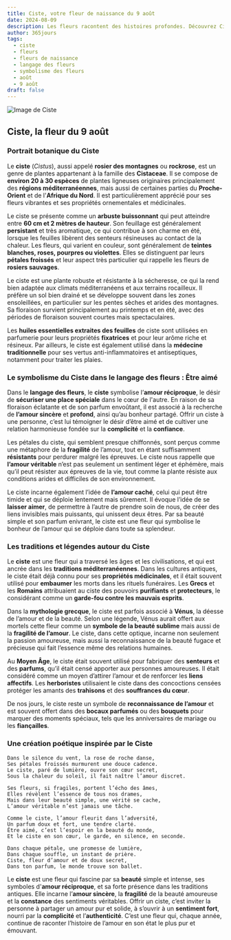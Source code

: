 ```yaml
---
title: Ciste, votre fleur de naissance du 9 août
date: 2024-08-09
description: Les fleurs racontent des histoires profondes. Découvrez Ciste, votre fleur de naissance du 9 août, ses symboles et récits fascinants. Plongez dans sa signification et son langage unique dans l'art floral.
author: 365jours
tags:
  - ciste
  - fleurs
  - fleurs de naissance
  - langage des fleurs
  - symbolisme des fleurs
  - août
  - 9 août
draft: false
---
```



![Image de Ciste](https://cdn.pixabay.com/photo/2019/05/31/19/52/cistus-4242872_1280.jpg#center)


## Ciste, la fleur du 9 août

### Portrait botanique du Ciste

Le **ciste** (_Cistus_), aussi appelé **rosier des montagnes** ou **rockrose**, est un genre de plantes appartenant à la famille des **Cistaceae**. Il se compose de **environ 20 à 30 espèces** de plantes ligneuses originaires principalement des **régions méditerranéennes**, mais aussi de certaines parties du **Proche-Orient** et de l'**Afrique du Nord**. Il est particulièrement apprécié pour ses fleurs vibrantes et ses propriétés ornementales et médicinales.

Le ciste se présente comme un **arbuste buissonnant** qui peut atteindre entre **60 cm et 2 mètres de hauteur**. Son feuillage est généralement **persistant** et très aromatique, ce qui contribue à son charme en été, lorsque les feuilles libèrent des senteurs résineuses au contact de la chaleur. Les fleurs, qui varient en couleur, sont généralement de **teintes blanches, roses, pourpres ou violettes**. Elles se distinguent par leurs **pétales froissés** et leur aspect très particulier qui rappelle les fleurs de **rosiers sauvages**.

Le ciste est une plante robuste et résistante à la sécheresse, ce qui la rend bien adaptée aux climats méditerranéens et aux terrains rocailleux. Il préfère un sol bien drainé et se développe souvent dans les zones ensoleillées, en particulier sur les pentes sèches et arides des montagnes. Sa floraison survient principalement au printemps et en été, avec des périodes de floraison souvent courtes mais spectaculaires.

Les **huiles essentielles extraites des feuilles** de ciste sont utilisées en parfumerie pour leurs propriétés **fixatrices** et pour leur arôme riche et résineux. Par ailleurs, le ciste est également utilisé dans la **médecine traditionnelle** pour ses vertus anti-inflammatoires et antiseptiques, notamment pour traiter les plaies.

### Le symbolisme du Ciste dans le langage des fleurs : Être aimé

Dans le **langage des fleurs**, le **ciste** symbolise l’**amour réciproque**, le désir de **sécuriser une place spéciale** dans le cœur de l'autre. En raison de sa floraison éclatante et de son parfum envoûtant, il est associé à la recherche de **l’amour sincère** et **profond**, ainsi qu’au bonheur partagé. Offrir un ciste à une personne, c’est lui témoigner le désir d’être aimé et de cultiver une relation harmonieuse fondée sur la **complicité** et la **confiance**.

Les pétales du ciste, qui semblent presque chiffonnés, sont perçus comme une métaphore de la **fragilité** de l’amour, tout en étant suffisamment **résistants** pour perdurer malgré les épreuves. Le ciste nous rappelle que **l’amour véritable** n’est pas seulement un sentiment léger et éphémère, mais qu’il peut résister aux épreuves de la vie, tout comme la plante résiste aux conditions arides et difficiles de son environnement.

Le ciste incarne également l’idée de **l’amour caché**, celui qui peut être timide et qui se déploie lentement mais sûrement. Il évoque l’idée de se **laisser aimer**, de permettre à l’autre de prendre soin de nous, de créer des liens invisibles mais puissants, qui unissent deux êtres. Par sa beauté simple et son parfum enivrant, le ciste est une fleur qui symbolise le bonheur de l’amour qui se déploie dans toute sa splendeur.

### Les traditions et légendes autour du Ciste

Le **ciste** est une fleur qui a traversé les âges et les civilisations, et qui est ancrée dans les **traditions méditerranéennes**. Dans les cultures antiques, le ciste était déjà connu pour ses **propriétés médicinales**, et il était souvent utilisé pour **embaumer** les morts dans les rituels funéraires. Les **Grecs** et les **Romains** attribuaient au ciste des pouvoirs **purifiants** et **protecteurs**, le considérant comme un **garde-fou contre les mauvais esprits**.

Dans la **mythologie grecque**, le ciste est parfois associé à **Vénus**, la déesse de l’amour et de la beauté. Selon une légende, Vénus aurait offert aux mortels cette fleur comme un **symbole de la beauté sublime** mais aussi de la **fragilité de l’amour**. Le ciste, dans cette optique, incarne non seulement la passion amoureuse, mais aussi la reconnaissance de la beauté fugace et précieuse qui fait l’essence même des relations humaines.

Au **Moyen Âge**, le ciste était souvent utilisé pour fabriquer des **senteurs** et des **parfums**, qu’il était censé apporter aux personnes amoureuses. Il était considéré comme un moyen d’attirer l’amour et de renforcer les **liens affectifs**. Les **herboristes** utilisaient le ciste dans des concoctions censées protéger les amants des **trahisons** et des **souffrances du cœur**.

De nos jours, le ciste reste un symbole de **reconnaissance de l’amour** et est souvent offert dans des **bocaux parfumés** ou des **bouquets** pour marquer des moments spéciaux, tels que les anniversaires de mariage ou les **fiançailles**.

### Une création poétique inspirée par le Ciste

```
Dans le silence du vent, la rose de roche danse,
Ses pétales froissés murmurent une douce cadence.
Le ciste, paré de lumière, ouvre son cœur secret,
Sous la chaleur du soleil, il fait naître l’amour discret.

Ses fleurs, si fragiles, portent l’écho des âmes,
Elles révèlent l’essence de tous nos drames,
Mais dans leur beauté simple, une vérité se cache,
L’amour véritable n’est jamais une tâche.

Comme le ciste, l’amour fleurit dans l’adversité,
Un parfum doux et fort, une tendre clarté.
Être aimé, c’est l’espoir en la beauté du monde,
Et le ciste en son cœur, le garde, en silence, en seconde.

Dans chaque pétale, une promesse de lumière,
Dans chaque souffle, un instant de prière.
Ciste, fleur d’amour et de doux secret,
Dans ton parfum, le monde trouve son ballet.
```

Le **ciste** est une fleur qui fascine par sa **beauté** simple et intense, ses symboles d'**amour réciproque**, et sa forte présence dans les traditions antiques. Elle incarne l’**amour sincère**, la **fragilité** de la beauté amoureuse et la **constance** des sentiments véritables. Offrir un ciste, c’est inviter la personne à partager un amour pur et solide, à s’ouvrir à un **sentiment fort**, nourri par la **complicité** et l’**authenticité**. C’est une fleur qui, chaque année, continue de raconter l’histoire de l’amour en son état le plus pur et émouvant.